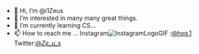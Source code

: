 - 👋 Hi, I’m @i1Zeus
- 👀 I’m interested in many many great things. 
- 🌱 I’m currently learning CS...
- 📫 How to reach me ...
Instagram![InstagramLogoGIF](https://user-images.githubusercontent.com/98782046/171238778-3c0b42d1-9c92-4a6f-9a6d-2331bbe8dd0b.gif)
:[@hxg.1](https://www.instagram.com/hxg.1/)
Twitter:[@_Ze_u_s_](https://twitter.com/_Ze_u_s_)

